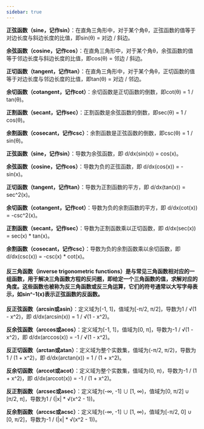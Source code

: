 ```yaml
---
sidebar: true
---
```


**正弦函数（sine，记作sin）**：在直角三角形中，对于某个角θ，正弦函数的值等于对边长度与斜边长度的比值，即sin(θ) = 对边 / 斜边。

**余弦函数（cosine，记作cos）**：在直角三角形中，对于某个角θ，余弦函数的值等于邻边长度与斜边长度的比值，即cos(θ) = 邻边 / 斜边。

**正切函数（tangent，记作tan）**：在直角三角形中，对于某个角θ，正切函数的值等于对边长度与邻边长度的比值，即tan(θ) = 对边 / 邻边。

**余切函数（cotangent，记作cot）**：余切函数是正切函数的倒数，即cot(θ) = 1 / tan(θ)。

**正割函数（secant，记作sec）**：正割函数是余弦函数的倒数，即sec(θ) = 1 / cos(θ)。

**余割函数（cosecant，记作csc）**：余割函数是正弦函数的倒数，即csc(θ) = 1 / sin(θ)。


**正弦函数（sine，记作sin）**：导数为余弦函数，即 d/dx(sin(x)) = cos(x)。

**余弦函数（cosine，记作cos）**：导数为负的正弦函数，即 d/dx(cos(x)) = -sin(x)。

**正切函数（tangent，记作tan）**：导数为正割函数的平方，即 d/dx(tan(x)) = sec^2(x)。

**余切函数（cotangent，记作cot）**：导数为负的余割函数的平方，即 d/dx(cot(x)) = -csc^2(x)。

**正割函数（secant，记作sec）**：导数为正割函数乘以正切函数，即 d/dx(sec(x)) = sec(x) * tan(x)。

**余割函数（cosecant，记作csc）**：导数为负的余割函数乘以余切函数，即 d/dx(csc(x)) = -csc(x) * cot(x)。

#### 反三角函数（inverse trigonometric functions）是与常见三角函数相对应的一组函数，用于解决三角函数方程的反问题，即给定一个三角函数的值，求解对应的角度。这些函数也被称为反三角函数或反三角运算，它们的符号通常以大写字母表示，如sin^-1(x)表示正弦函数的反函数。

**反正弦函数（arcsin或asin）**：定义域为[-1, 1]，值域为[-π/2, π/2]，导数为1 / √(1 - x^2)，即 d/dx(arcsin(x)) = 1 / √(1 - x^2)。

**反余弦函数（arccos或acos）**：定义域为[-1, 1]，值域为[0, π]，导数为-1 / √(1 - x^2)，即 d/dx(arccos(x)) = -1 / √(1 - x^2)。

**反正切函数（arctan或atan）**：定义域为整个实数集，值域为(-π/2, π/2)，导数为1 / (1 + x^2)，即 d/dx(arctan(x)) = 1 / (1 + x^2)。

**反余切函数（arccot或acot）**：定义域为整个实数集，值域为(0, π)，导数为-1 / (1 + x^2)，即 d/dx(arccot(x)) = -1 / (1 + x^2)。

**反正割函数（arcsec或asec）**：定义域为(-∞, -1] ∪ [1, ∞)，值域为[0, π/2] ∪ [π/2, π]，导数为1 / (|x| * √(x^2 - 1))。

**反余割函数（arccsc或acsc）**：定义域为(-∞, -1] ∪ [1, ∞)，值域为[-π/2, 0] ∪ [0, π/2]，导数为-1 / (|x| * √(x^2 - 1))。


<style>
.page-meta {
    display: none;
}
</style>
